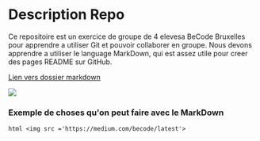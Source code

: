# Description Repo

Ce repositoire est un exercice de groupe de 4 elevesa BeCode Bruxelles pour apprendre a utiliser Git et pouvoir collaborer en groupe. Nous devons apprendre 
a utiliser le language MarkDown, qui est assez utile pour creer des pages README sur GitHub.

[Lien vers dossier markdown](markdown.md)

<img src ='https://medium.com/becode/latest'>

### Exemple de choses qu'on peut faire avec le MarkDown
```html <img src ='https://medium.com/becode/latest'> ```
